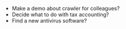 - Make a demo about crawler for colleagues?
- Decide what to do with tax accounting?
- Find a new antivirus software?